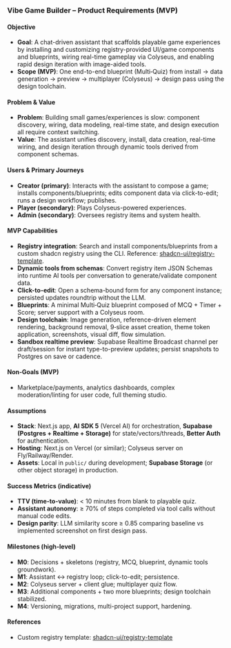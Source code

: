 ### Vibe Game Builder – Product Requirements (MVP)

#### Objective

- **Goal**: A chat-driven assistant that scaffolds playable game experiences by installing and customizing registry-provided UI/game components and blueprints, wiring real-time gameplay via Colyseus, and enabling rapid design iteration with image-aided tools.
- **Scope (MVP)**: One end-to-end blueprint (Multi‑Quiz) from install → data generation → preview → multiplayer (Colyseus) → design pass using the design toolchain.

#### Problem & Value

- **Problem**: Building small games/experiences is slow: component discovery, wiring, data modeling, real-time state, and design execution all require context switching.
- **Value**: The assistant unifies discovery, install, data creation, real-time wiring, and design iteration through dynamic tools derived from component schemas.

#### Users & Primary Journeys

- **Creator (primary)**: Interacts with the assistant to compose a game; installs components/blueprints; edits component data via click-to-edit; runs a design workflow; publishes.
- **Player (secondary)**: Plays Colyseus-powered experiences.
- **Admin (secondary)**: Oversees registry items and system health.

#### MVP Capabilities

- **Registry integration**: Search and install components/blueprints from a custom shadcn registry using the CLI. Reference: [shadcn-ui/registry-template](https://github.com/shadcn-ui/registry-template).
- **Dynamic tools from schemas**: Convert registry item JSON Schemas into runtime AI tools per conversation to generate/validate component data.
- **Click-to-edit**: Open a schema-bound form for any component instance; persisted updates roundtrip without the LLM.
- **Blueprints**: A minimal Multi‑Quiz blueprint composed of MCQ + Timer + Score; server support with a Colyseus room.
- **Design toolchain**: Image generation, reference-driven element rendering, background removal, 9‑slice asset creation, theme token application, screenshots, visual diff, flow simulation.
- **Sandbox realtime preview**: Supabase Realtime Broadcast channel per draft/session for instant type-to-preview updates; persist snapshots to Postgres on save or cadence.

#### Non‑Goals (MVP)

- Marketplace/payments, analytics dashboards, complex moderation/linting for user code, full theming studio.

#### Assumptions

- **Stack**: Next.js app, **AI SDK 5** (Vercel AI) for orchestration, **Supabase (Postgres + Realtime + Storage)** for state/vectors/threads, **Better Auth** for authentication.
- **Hosting**: Next.js on Vercel (or similar); Colyseus server on Fly/Railway/Render.
- **Assets**: Local in `public/` during development; **Supabase Storage** (or other object storage) in production.

#### Success Metrics (indicative)

- **TTV (time-to-value)**: < 10 minutes from blank to playable quiz.
- **Assistant autonomy**: ≥ 70% of steps completed via tool calls without manual code edits.
- **Design parity**: LLM similarity score ≥ 0.85 comparing baseline vs implemented screenshot on first design pass.

#### Milestones (high-level)

- **M0**: Decisions + skeletons (registry, MCQ, blueprint, dynamic tools groundwork).
- **M1**: Assistant ↔ registry loop; click-to-edit; persistence.
- **M2**: Colyseus server + client glue; multiplayer quiz flow.
- **M3**: Additional components + two more blueprints; design toolchain stabilized.
- **M4**: Versioning, migrations, multi-project support, hardening.

#### References

- Custom registry template: [shadcn-ui/registry-template](https://github.com/shadcn-ui/registry-template)
